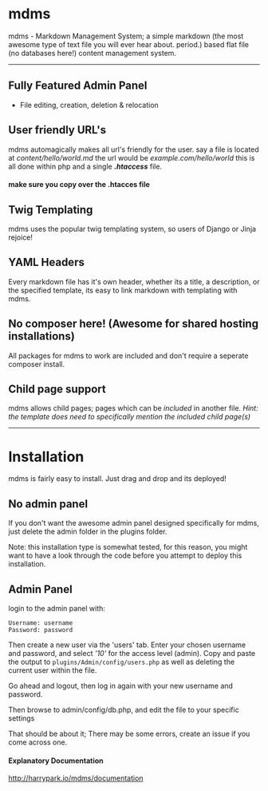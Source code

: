 # mdms
mdms - Markdown Management System; a simple markdown (the most awesome type of text file you will ever hear about. period.) based flat file (no databases here!) content management system.
<hr>

## Fully Featured Admin Panel
- File editing, creation, deletion & relocation

## User friendly URL's
mdms automagically makes all url's friendly for the user.
say a file is located at *content/hello/world.md* the url would be *example.com/hello/world*
this is all done within php and a single ***.htaccess*** file.
#### make sure you copy over the .htacces file

## Twig Templating
mdms uses the popular twig templating system, so users of Django or Jinja rejoice!

## YAML Headers
Every markdown file has it's own header, whether its a title, a description, or the specified template, its easy to link markdown with templating with mdms.

## No composer here! (Awesome for shared hosting installations)
All packages for mdms to work are included and don't require a seperate composer install.

## Child page support
mdms allows child pages; pages which can be *included* in another file. *Hint: the template does need to specifically mention the included child page(s)*
<hr>

# Installation
mdms is fairly easy to install. Just drag and drop and its deployed!

## No admin panel
If you don't want the awesome admin panel designed specifically for mdms, just delete the admin folder in the plugins folder.

Note: this installation type is somewhat tested, for this reason, you might want to have a look through the code before you attempt to deploy this installation.

## Admin Panel
login to the admin panel with:
```
Username: username
Password: password
```

Then create a new user via the 'users' tab. Enter your chosen username and password, and select *'10'* for the access level (admin). Copy and paste the output to ```plugins/Admin/config/users.php``` as well as deleting the current user within the file.

Go ahead and logout, then log in again with your new username and password.


Then browse to admin/config/db.php, and edit the file to your specific settings

That should be about it; There may be some errors, create an issue if you come across one.

#### Explanatory Documentation
http://harrypark.io/mdms/documentation
